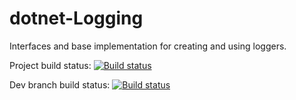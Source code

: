 # dotnet-Logging
Interfaces and base implementation for creating and using loggers.

Project build status: [![Build status](https://ci.appveyor.com/api/projects/status/a59odl6kpgrgy4r8?svg=true)](https://ci.appveyor.com/project/johannesvaltonen/dotnet-logging)

Dev branch build status: [![Build status](https://ci.appveyor.com/api/projects/status/a59odl6kpgrgy4r8/branch/dev?svg=true)](https://ci.appveyor.com/project/johannesvaltonen/dotnet-logging/branch/dev)
